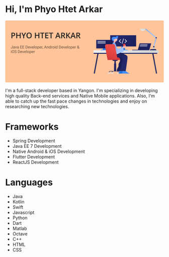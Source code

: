 # Hi, I'm Phyo Htet Arkar

<img src="https://raw.githubusercontent.com/phyohtetarkar/phyohtetarkar/master/images/cover3.png">

I'm a full-stack developer based in Yangon. I'm specializing in developing high quality Back-end services and Native Mobile applications. Also, I'm able to catch up the fast pace changes in technologies and enjoy on researching new technologies.

# Frameworks

- Spring Development
- Java EE 7 Development
- Native Android & iOS Development
- Flutter Development
- ReactJS Development

# Languages

- Java
- Kotlin
- Swift
- Javascript
- Python
- Dart
- Matlab
- Octave
- C++
- HTML
- CSS
